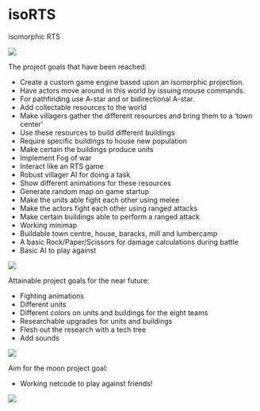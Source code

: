# isoRTS
isomorphic RTS

<img src=https://gamesdust.nl/uploads/bfa9a55700aeaabf5088ac089b495eec.png>


The project goals that have been reached:
- Create a custom game engine based upon an isomorphic projection.
- Have actors move around in this world by issuing mouse commands.
- For pathfinding use A-star and or bidirectional A-star.
- Add collectable resources to the world
- Make villagers gather the different resources and bring them to a ‘town center’
- Use these resources to build different buildings
- Require specific buildings to house new population
- Make certain the buildings produce units
- Implement Fog of war
- Interact like an RTS game
- Robust villager AI for doing a task
- Show different animations for these resources
- Generate random map on game startup
- Make the units able fight each other using melee
- Make the actors fight each other using ranged attacks
- Make certain buildings able to perform a ranged attack
- Working minimap
- Buildable town centre, house, baracks, mill and lumbercamp
- A basic Rock/Paper/Scissors for damage calculations during battle
- Basic AI to play against

<img src=https://user-images.githubusercontent.com/16579757/128767803-cf248db7-f597-475d-b153-8283cd44e3f4.png>

Attainable project goals for the near future:
- Fighting animations
- Different units
- Different colors on units and buildings for the eight teams
- Researchable upgrades for units and buildings
- Flesh out the research with a tech tree
- Add sounds

<img src=https://user-images.githubusercontent.com/16579757/128768503-89e79c33-156f-4b35-9873-d3eb9ecb2153.png>

Aim for the moon project goal:
- Working netcode to play against friends!


<img src=https://user-images.githubusercontent.com/16579757/128768337-17b38c06-759e-46d1-a263-4dfee538ca70.png>
